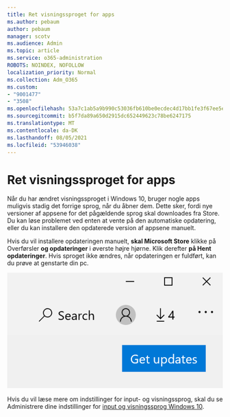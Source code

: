 ```yaml
---
title: Ret visningssproget for apps
ms.author: pebaum
author: pebaum
manager: scotv
ms.audience: Admin
ms.topic: article
ms.service: o365-administration
ROBOTS: NOINDEX, NOFOLLOW
localization_priority: Normal
ms.collection: Adm_O365
ms.custom:
- "9001477"
- "3508"
ms.openlocfilehash: 53a7c1ab5a9b990c53036fb610be0ecdec4d17bb1fe3f67ee5e6e2e0028cb55d
ms.sourcegitcommit: b5f7da89a650d2915dc652449623c78be6247175
ms.translationtype: MT
ms.contentlocale: da-DK
ms.lasthandoff: 08/05/2021
ms.locfileid: "53946038"
---
```

# <a name="fix-the-display-language-of-apps"></a>Ret visningssproget for apps

Når du har ændret visningssproget i Windows 10, bruger nogle apps muligvis stadig det forrige sprog, når du åbner dem. Dette sker, fordi nye versioner af appsene for det pågældende sprog skal downloades fra Store. Du kan løse problemet ved enten at vente på den automatiske opdatering, eller du kan installere den opdaterede version af appsene manuelt.

Hvis du vil installere opdateringen manuelt, **skal Microsoft Store** klikke på Overførsler **og opdateringer** i øverste højre hjørne. Klik derefter **på Hent opdateringer**. Hvis sproget ikke ændres, når opdateringen er fuldført, kan du prøve at genstarte din pc.

![Hent opdateringer.](media/get-updates.png)

Hvis du vil læse mere om indstillinger for input- og visningssprog, skal du se Administrere dine indstillinger for [input og visningssprog Windows 10](https://support.microsoft.com/help/4027670/windows-10-add-and-switch-input-and-display-language-preferences).
